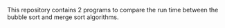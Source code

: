 This repository contains 2 programs to compare the run time between the bubble sort and merge sort algorithms.
